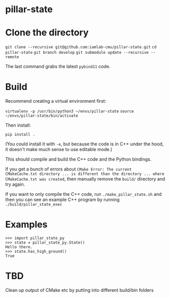 # pillar-state

# Clone the directory
`git clone --recursive git@github.com:iamlab-cmu/pillar-state.git`
`cd pillar-state`
`git branch develop`
`git submodule update --recursive --remote`

The last command grabs the latest `pybind11` code.

# Build

Recommend creating a virtual environment first:

`virtualenv -p /usr/bin/python3 ~/envs/pillar-state`
`source ~/envs/pillar-state/bin/activate`

Then install:

`pip install .`

(You could install it with `-e`, but because the code is in C++ under the hood, it doesn't make much sense to use editable mode.)

This should compile and build the C++ code and the Python bindings.

If you get a bunch of errors about `CMake Error: The current CMakeCache.txt directory ... is different than the directory ... where CMakeCache.txt was created`, then manually remove the `build/` directory and try again.

If you want to only compile the C++ code, run `./make_pillar_state.sh` and then you can see an example C++ program by running `./build/pillar_state_exec`

# Examples

```
>>> import pillar_state_py
>>> state = pillar_state_py.State()
Hello there.
>>> state.has_high_ground()
True
```

# TBD

Clean up output of CMake etc by putting into different build/bin folders
